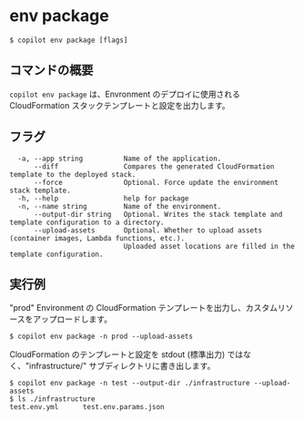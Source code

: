 # env package
```console
$ copilot env package [flags]
```

## コマンドの概要
`copilot env package` は、Envronment のデプロイに使用される CloudFormation スタックテンプレートと設定を出力します。

## フラグ
```console
  -a, --app string          Name of the application.
      --diff                Compares the generated CloudFormation template to the deployed stack.
      --force               Optional. Force update the environment stack template.
  -h, --help                help for package
  -n, --name string         Name of the environment.
      --output-dir string   Optional. Writes the stack template and template configuration to a directory.
      --upload-assets       Optional. Whether to upload assets (container images, Lambda functions, etc.).
                            Uploaded asset locations are filled in the template configuration.
```

## 実行例
"prod" Environment の CloudFormation テンプレートを出力し、カスタムリソースをアップロードします。
```console
$ copilot env package -n prod --upload-assets
```
CloudFormation のテンプレートと設定を stdout (標準出力) ではなく、"infrastructure/" サブディレクトリに書き出します。
```console
$ copilot env package -n test --output-dir ./infrastructure --upload-assets
$ ls ./infrastructure
test.env.yml      test.env.params.json
```

